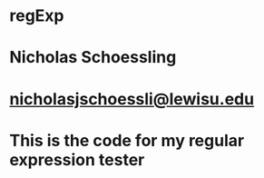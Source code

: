 # regExp
# Nicholas Schoessling
# nicholasjschoessli@lewisu.edu
# This is the code for my regular expression tester
